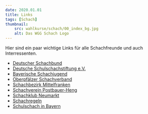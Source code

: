 ```yaml
---
date: 2020.01.01
title: Links
tags: [Schach]
thumbnail: 
    src: wahlkurse/schach/00_index_bg.jpg
    alt: Das WGG Schach Logo
---
```


Hier sind ein paar wichtige Links für alle Schachfreunde und auch Interressenten.

<ul>
    <li><a href="http://www.schachbund.de">Deutscher Schachbund</a></li>
    <li><a href="http://www.schulschachstiftung.de">Deutsche Schulschachstiftung e.V.</a></li>
    <li><a href="http://www.bayerische-schachjugend.de">Bayerische Schachjugend</a></li>
    <li><a href="http://www.schachverband-oberpfalz.de">Oberpf&auml;lzer Schachverband</a></li>
    <li><a href="http://www.mfrpage.com/kreis_mitte_mm.htm">Schachbezirk Mittelfranken</a></li>
    <li><a href="http://www.sc-postbauer-heng.de">Schachverein Postbauer-Heng</a></li>
    <li><a href="http://www.schachklub-neumarkt.de/">Schachklub Neumarkt</a></li>
    <li><a href="http://www.schachbund.de/fideregeln">Schachregeln</a></li>
    <li><a href="http://www.schulschach-bayern.de">Schulschach in Bayern</a></li>
</ul>